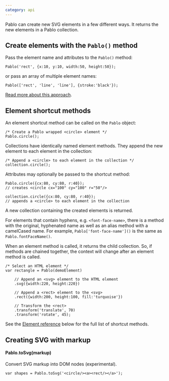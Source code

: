 ```yaml
---
category: api
---
```


Pablo can create new SVG elements in a few different ways. It returns the new elements in a Pablo collection.

## Create elements with the `Pablo()` method

Pass the element name and attributes to the `Pablo()` method:

	Pablo('rect', {x:10, y:10, width:50, height:50});

or pass an array of multiple element names:

	Pablo(['rect', 'line', 'line'], {stroke:'black'});

[Read more about this approach](/api/pablo/#pablo-05).


## Element shortcut methods

An element shortcut method can be called on the `Pablo` object:

	/* Create a Pablo wrapped <circle> element */
	Pablo.circle();

Collections have identically named element methods. They append the new element to each element in the collection:

	/* Append a <circle> to each element in the collection */
	collection.circle();


Attributes may optionally be passed to the shortcut method:

	Pablo.circle({cx:80, cy:80, r:40});
	// creates <circle cx="100" cy="100" r="50"/>

	collection.circle({cx:80, cy:80, r:40});
	// appends a <circle> to each element in the collection

A new collection containing the created elements is returned.

For elements that contain hyphens, e.g. `<font-face-name>`, there is a method with the original, hyphenated name as well as an alias method with a camelCased name. For example, `Pablo['font-face-name']()` is the same as `Pablo.fontFaceName()`.


When an element method is called, it returns the child collection. So, if methods are chained together, the context will change after an element method is called.

    /* Select an HTML element */
    var rectangle = Pablo(demoElement)
    
        // Append an <svg> element to the HTML element
        .svg({width:220, height:220})

        // Append a <rect> element to the <svg>
        .rect({width:200, height:100, fill:'turquoise'})

        // Transform the <rect>
        .transform('translate', 70)
        .transform('rotate', 45);


See the [Element reference](/api/#element-reference) below for the full list of shortcut methods.


## Creating SVG with markup

#### Pablo.toSvg(markup)

Convert SVG markup into DOM nodes (experimental).

    var shapes = Pablo.toSvg('<circle/><a><rect/></a>');
